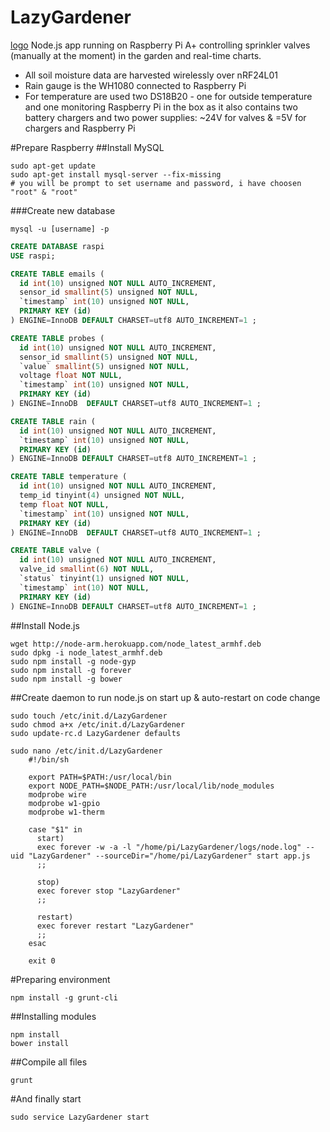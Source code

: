 LazyGardener
==========
[logo](public/img/logo.svg)
Node.js app running on Raspberry Pi A+ controlling sprinkler valves (manually at the moment) in the garden and real-time charts.

* All soil moisture data are harvested wirelessly over nRF24L01
* Rain gauge is the WH1080 connected to Raspberry Pi
* For temperature are used two DS18B20 - one for outside temperature and one monitoring Raspberry Pi in the box as it also contains two battery chargers and two power supplies: ~24V for valves & =5V for chargers and Raspberry Pi

#Prepare Raspberry
##Install MySQL
```Shell
sudo apt-get update
sudo apt-get install mysql-server --fix-missing
# you will be prompt to set username and password, i have choosen "root" & "root"
```
###Create new database
```Shell
mysql -u [username] -p
```
```SQL
CREATE DATABASE raspi
USE raspi;

CREATE TABLE emails (
  id int(10) unsigned NOT NULL AUTO_INCREMENT,
  sensor_id smallint(5) unsigned NOT NULL,
  `timestamp` int(10) unsigned NOT NULL,
  PRIMARY KEY (id)
) ENGINE=InnoDB DEFAULT CHARSET=utf8 AUTO_INCREMENT=1 ;

CREATE TABLE probes (
  id int(10) unsigned NOT NULL AUTO_INCREMENT,
  sensor_id smallint(5) unsigned NOT NULL,
  `value` smallint(5) unsigned NOT NULL,
  voltage float NOT NULL,
  `timestamp` int(10) unsigned NOT NULL,
  PRIMARY KEY (id)
) ENGINE=InnoDB  DEFAULT CHARSET=utf8 AUTO_INCREMENT=1 ;

CREATE TABLE rain (
  id int(10) unsigned NOT NULL AUTO_INCREMENT,
  `timestamp` int(10) unsigned NOT NULL,
  PRIMARY KEY (id)
) ENGINE=InnoDB DEFAULT CHARSET=utf8 AUTO_INCREMENT=1 ;

CREATE TABLE temperature (
  id int(10) unsigned NOT NULL AUTO_INCREMENT,
  temp_id tinyint(4) unsigned NOT NULL,
  temp float NOT NULL,
  `timestamp` int(10) unsigned NOT NULL,
  PRIMARY KEY (id)
) ENGINE=InnoDB  DEFAULT CHARSET=utf8 AUTO_INCREMENT=1 ;

CREATE TABLE valve (
  id int(10) unsigned NOT NULL AUTO_INCREMENT,
  valve_id smallint(6) NOT NULL,
  `status` tinyint(1) unsigned NOT NULL,
  `timestamp` int(10) NOT NULL,
  PRIMARY KEY (id)
) ENGINE=InnoDB DEFAULT CHARSET=utf8 AUTO_INCREMENT=1 ;
```

##Install Node.js
```Shell
wget http://node-arm.herokuapp.com/node_latest_armhf.deb
sudo dpkg -i node_latest_armhf.deb
sudo npm install -g node-gyp
sudo npm install -g forever
sudo npm install -g bower
```
##Create daemon to run node.js on start up & auto-restart on code change
```Shell
sudo touch /etc/init.d/LazyGardener
sudo chmod a+x /etc/init.d/LazyGardener
sudo update-rc.d LazyGardener defaults
```
```Shell
sudo nano /etc/init.d/LazyGardener
	#!/bin/sh

	export PATH=$PATH:/usr/local/bin
	export NODE_PATH=$NODE_PATH:/usr/local/lib/node_modules
	modprobe wire
	modprobe w1-gpio
	modprobe w1-therm

	case "$1" in
	  start)
	  exec forever -w -a -l "/home/pi/LazyGardener/logs/node.log" --uid "LazyGardener" --sourceDir="/home/pi/LazyGardener" start app.js
	  ;;

	  stop)
	  exec forever stop "LazyGardener"
	  ;;

	  restart)
	  exec forever restart "LazyGardener"
	  ;;
	esac

	exit 0
```
#Preparing environment
```Shell
npm install -g grunt-cli
```

##Installing modules
```Shell
npm install
bower install
```

##Compile all files
```Shell
grunt
```
#And finally start
```Shell
sudo service LazyGardener start
```